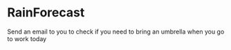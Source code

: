 # RainForecast
Send an email to you to check if you need to bring an umbrella when you go to work today
